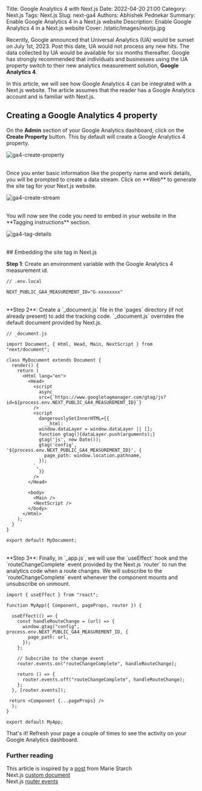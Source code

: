 Title: Google Analytics 4 with Next.js
Date: 2022-04-20 21:00
Category: Next.js
Tags: Next.js
Slug: next-ga4
Authors: Abhishek Pednekar
Summary: Enable Google Analytics 4 in a Next.js website
Description: Enable Google Analytics 4 in a Next.js website
Cover: /static/images/nextjs.jpg

Recently, Google announced that Universal Analytics (UA) would be sunset on July 1st, 2023. Post this date, UA would not process any new hits. The data collected by UA would be available for six months thereafter. Google has strongly recommended that individuals and businesses using the UA property switch to their new analytics measurement solution, **Google Analytics 4**.

In this article, we will see how Google Analytics 4 can be integrated with a Next.js website. The article assumes that the reader has a Google Analytics account and is familiar with Next.js.

## Creating a Google Analytics 4 property

On the **Admin** section of your Google Analytics dashboard, click on the **Create Property** button. This by default will create a Google Analytics 4 property.

![ga4-create-property]({static}/images/index27/next-ga4-1.jpg)

<br />
Once you enter basic information like the property name and work details, you will be prompted to create a data stream. Click on **Web** to generate the site tag for your Next.js website.

![ga4-create-stream]({static}/images/index27/next-ga4-2.jpg)

<br />
You will now see the code you need to embed in your website in the **Tagging instructions** section.

![ga4-tag-details]({static}/images/index27/next-ga4-3.jpg)

<br />
## Embedding the site tag in Next.js

**Step 1**: Create an environment variable with the Google Analytics 4 measurement id.

```
// .env.local

NEXT_PUBLIC_GA4_MEASUREMENT_ID="G-xxxxxxxx"

```

<br />
**Step 2**: Create a `_document.js` file in the `pages` directory (if not already present) to add the tracking code. `_document.js` overrides the default document provided by Next.js.

```
// _document.js

import Document, { Html, Head, Main, NextScript } from "next/document";

class MyDocument extends Document {
  render() {
    return (
      <Html lang="en">
        <Head>
          <script
            async
            src={`https://www.googletagmanager.com/gtag/js?id=${process.env.NEXT_PUBLIC_GA4_MEASUREMENT_ID}`}
          />
          <script
            dangerouslySetInnerHTML={{
              __html: `
            window.dataLayer = window.dataLayer || [];
            function gtag(){dataLayer.push(arguments);}
            gtag('js', new Date());
            gtag('config', '${process.env.NEXT_PUBLIC_GA4_MEASUREMENT_ID}', {
              page_path: window.location.pathname,
            });
          `,
            }}
          />
        </Head>

        <body>
          <Main />
          <NextScript />
        </body>
      </Html>
    );
  }
}

export default MyDocument;

```

<br />
**Step 3**: Finally, in `_app.js`, we will use the `useEffect` hook and the `routeChangeComplete` event provided by the Next.js `router` to run the analytics code when a route changes. We will subscribe to the `routeChangeComplete` event whenever the component mounts and unsubscribe on unmount.

```
import { useEffect } from "react";

function MyApp({ Component, pageProps, router }) {

  useEffect(() => {
    const handleRouteChange = (url) => {
      window.gtag("config", process.env.NEXT_PUBLIC_GA4_MEASUREMENT_ID, {
        page_path: url,
      });
    };

    // Subscribe to the change event
    router.events.on("routeChangeComplete", handleRouteChange);

    return () => {
      router.events.off("routeChangeComplete", handleRouteChange);
    };
  }, [router.events]);

 return <Component {...pageProps} />
  );
}

export default MyApp;

```

That's it! Refresh your page a couple of times to see the activity on your Google Analytics dashboard.

### Further reading

<i class="fas fa-book-open"></i> This article is inspired by a [post](https://mariestarck.com/add-google-analytics-to-your-next-js-application-in-5-easy-steps/) from Marie Starch<br />
<i class="fas fa-book-open"></i> Next.js [custom document](https://nextjs.org/docs/advanced-features/custom-document)<br />
<i class="fas fa-book-open"></i> Next.js [router events](https://nextjs.org/docs/api-reference/next/router#routerevents)
